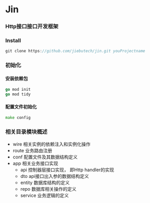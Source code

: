 # Jin

### Http接口接口开发框架

### Install
```go
git clone https://github.com/jiebutech/jin.git youProjectname
```

### 初始化
#### 安装依赖包
```go
go mod init
go mod tidy
```

#### 配置文件初始化
```go
make config
```

### 相关目录模块概述
+ wire 相关实例的依赖注入和实例化操作 
+ route 业务路由注册
+ conf 配置文件及其数据结构定义
+ app 相关业务接口实现
  + api 控制器层接口实现， 即Http handler的实现
  + dto api接口出入参的数据结构定义
  + entity 数据库结构的定义
  + repo 数据库相关操作的定义
  + service 业务逻辑的定义


